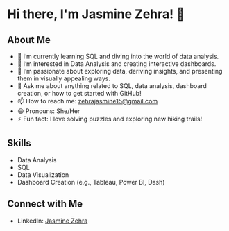 # Hi there, I'm Jasmine Zehra! 👋

## About Me
- 🔭 I’m currently learning SQL and diving into the world of data analysis.
- 👀 I’m interested in Data Analysis and creating interactive dashboards.
- 🌱 I’m passionate about exploring data, deriving insights, and presenting them in visually appealing ways.
- 💬 Ask me about anything related to SQL, data analysis, dashboard creation, or how to get started with GitHub!
- 📫 How to reach me: zehrajasmine15@gmail.com
- 😄 Pronouns: She/Her
- ⚡ Fun fact: I love solving puzzles and exploring new hiking trails!

## Skills
- Data Analysis
- SQL
- Data Visualization
- Dashboard Creation (e.g., Tableau, Power BI, Dash)

## Connect with Me
- LinkedIn: [Jasmine Zehra](https://www.linkedin.com/in/jasmine-zehra-83b92a1b3/)
<!---
Jasminezehra/Jasminezehra is a ✨ special ✨ repository because its `README.md` (this file) appears on your GitHub profile.
You can click the Preview link to take a look at your changes.
--->
